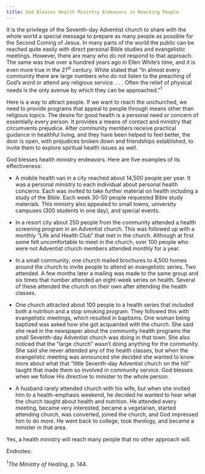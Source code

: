 ```yaml
---
title: God Blesses Health Ministry Endeavors in Reaching People
---
```


It is the privilege of the Seventh-day Adventist church to share with the whole world a special message to prepare as many people as possible for the Second Coming of Jesus. In many parts of the world the public can be reached quite easily with direct personal Bible studies and evangelistic meetings. However, there are many who do not respond to that approach. The same was true over a hundred years ago in Ellen White’s time, and it is even more true in the 21<sup>st</sup> century. White stated that “In almost every community there are large numbers who do not listen to the preaching of God’s word or attend any religious service. . . . Often the relief of physical needs is the only avenue by which they can be approached.”<sup>1</sup>

Here is a way to attract people. If we want to reach the unchurched, we need to provide programs that appeal to people through means other than religious topics. The desire for good health is a personal need or concern of essentially every person. It provides a means of contact and ministry that circumvents prejudice. After community members receive practical guidance in healthful living, and they have been helped to feel better, the door is open, with prejudices broken down and friendships established, to invite them to explore spiritual health issues as well.

God blesses health ministry endeavors. Here are five examples of its effectiveness:

- A mobile health van in a city reached about 14,500 people per year. It was a personal ministry to each individual about personal health concerns. Each was invited to take further material on health including a study of the Bible. Each week 30-50 people requested Bible study materials. This ministry also appealed to small towns, university campuses (300 students in one day), and special events.

- In a resort city about 250 people from the community attended a health screening program in an Adventist church. This was followed up with a monthly “Life and Health Club” that met in the church. Although at first some felt uncomfortable to meet in the church, over 100 people who were not Adventist church members attended monthly for a year.

- In a small community, one church mailed brochures to 4,500 homes around the church to invite people to attend an evangelistic series. Two attended. A few months later a mailing was made to the same group and six times that number attended an eight-week series on health. Several of these attended the church on their own after attending the health classes.

- One church attracted about 100 people to a health series that included both a nutrition and a stop smoking program. They followed this with evangelistic meetings, which resulted in baptisms. One woman being baptized was asked how she got acquainted with the church. She said she read in the newspaper about the community health programs the small Seventh-day Adventist church was doing in that town. She also noticed that the “large church” wasn’t doing anything for the community. She said she never attended any of the health classes, but when the evangelistic meeting was announced she decided she wanted to know more about what that “little Seventh-day Adventist church on the hill” taught that made them so involved in community service. God blesses when we follow His directive to minister to the whole person.

- A husband rarely attended church with his wife, but when she invited him to a health-emphasis weekend, he decided he wanted to hear what the church taught about health and nutrition. He attended every meeting, became very interested, became a vegetarian, started attending church, was converted, joined the church, and God impressed him to do more. He went back to college, took theology, and became a minister in that area.

Yes, a health ministry will reach many people that no other approach will.

Endnotes:

<sup>1</sup>_The Ministry of Healing_, p. 144.